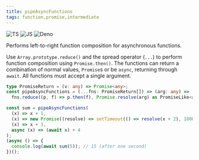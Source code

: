 ```yaml
---
title: pipeAsyncFunctions
tags: function,promise,intermediate
---
```


![TS](https://img.shields.io/badge/supports-typescript-blue.svg?style=flat-square)
![JS](https://img.shields.io/badge/supports-javascript-yellow.svg?style=flat-square)
![Deno](https://img.shields.io/badge/supports-deno-green.svg?style=flat-square)

Performs left-to-right function composition for asynchronous functions.

Use `Array.prototype.reduce()` and the spread operator (`...`) to perform function composition using `Promise.then()`.
The functions can return a combination of normal values, `Promise`s or be `async`, returning through `await`.
All functions must accept a single argument.

```ts title="typescript"
type PromiseReturn = (v: any) => Promise<any>;
const pipeAsyncFunctions = (...fns: PromiseReturn[]) => (arg: any) =>
  fns.reduce((p, f) => p.then(f), Promise.resolve(arg) as PromiseLike<any>);
```

```ts title="typescript"
const sum = pipeAsyncFunctions(
  (x) => x + 1,
  (x) => new Promise((resolve) => setTimeout(() => resolve(x + 2), 1000)),
  (x) => x + 3,
  async (x) => (await x) + 4
);
(async () => {
  console.log(await sum(5)); // 15 (after one second)
})();
```
